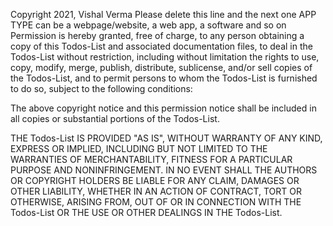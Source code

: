 Copyright 2021, Vishal Verma
Please delete this line and the next one
APP TYPE can be a webpage/website, a web app, a software and so on
Permission is hereby granted, free of charge, to any person obtaining a copy of this Todos-List and associated documentation files, to deal in the Todos-List without restriction, including without limitation the rights to use, copy, modify, merge, publish, distribute, sublicense, and/or sell copies of the Todos-List, and to permit persons to whom the Todos-List is furnished to do so, subject to the following conditions:

The above copyright notice and this permission notice shall be included in all copies or substantial portions of the Todos-List.

THE Todos-List IS PROVIDED "AS IS", WITHOUT WARRANTY OF ANY KIND, EXPRESS OR IMPLIED, INCLUDING BUT NOT LIMITED TO THE WARRANTIES OF MERCHANTABILITY, FITNESS FOR A PARTICULAR PURPOSE AND NONINFRINGEMENT. IN NO EVENT SHALL THE AUTHORS OR COPYRIGHT HOLDERS BE LIABLE FOR ANY CLAIM, DAMAGES OR OTHER LIABILITY, WHETHER IN AN ACTION OF CONTRACT, TORT OR OTHERWISE, ARISING FROM, OUT OF OR IN CONNECTION WITH THE Todos-List OR THE USE OR OTHER DEALINGS IN THE Todos-List.